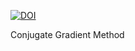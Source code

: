 

[![DOI](https://zenodo.org/badge/182980781.svg)](https://zenodo.org/badge/latestdoi/182980781)


Conjugate Gradient Method
